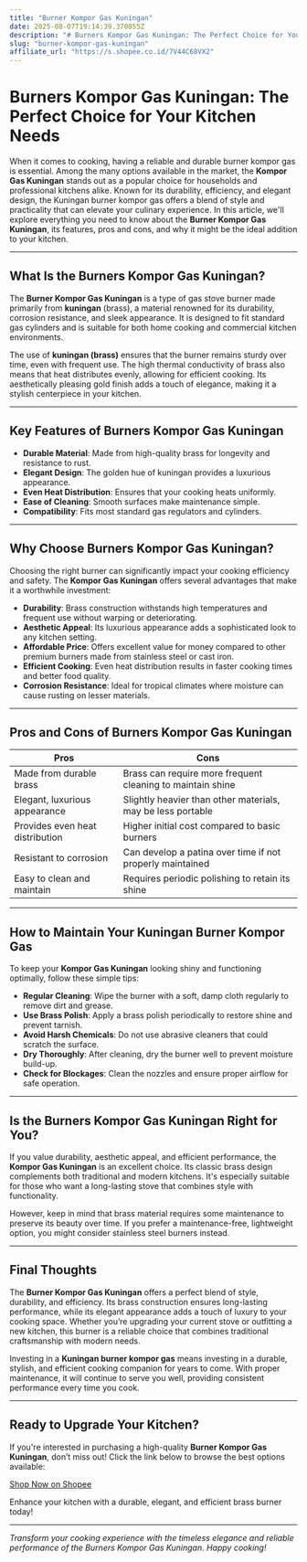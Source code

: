 ```yaml
---
title: "Burner Kompor Gas Kuningan"
date: 2025-08-07T19:14:39.370855Z
description: "# Burners Kompor Gas Kuningan: The Perfect Choice for Your Kitchen Needs..."
slug: "burner-kompor-gas-kuningan"
affiliate_url: "https://s.shopee.co.id/7V44C68VX2"
---
```

# Burners Kompor Gas Kuningan: The Perfect Choice for Your Kitchen Needs

When it comes to cooking, having a reliable and durable burner kompor gas is essential. Among the many options available in the market, the **Kompor Gas Kuningan** stands out as a popular choice for households and professional kitchens alike. Known for its durability, efficiency, and elegant design, the Kuningan burner kompor gas offers a blend of style and practicality that can elevate your culinary experience. In this article, we'll explore everything you need to know about the **Burner Kompor Gas Kuningan**, its features, pros and cons, and why it might be the ideal addition to your kitchen.

---

## What Is the Burners Kompor Gas Kuningan?

The **Burner Kompor Gas Kuningan** is a type of gas stove burner made primarily from **kuningan** (brass), a material renowned for its durability, corrosion resistance, and sleek appearance. It is designed to fit standard gas cylinders and is suitable for both home cooking and commercial kitchen environments.

The use of **kuningan (brass)** ensures that the burner remains sturdy over time, even with frequent use. The high thermal conductivity of brass also means that heat distributes evenly, allowing for efficient cooking. Its aesthetically pleasing gold finish adds a touch of elegance, making it a stylish centerpiece in your kitchen.

---

## Key Features of Burners Kompor Gas Kuningan

- **Durable Material**: Made from high-quality brass for longevity and resistance to rust.
- **Elegant Design**: The golden hue of kuningan provides a luxurious appearance.
- **Even Heat Distribution**: Ensures that your cooking heats uniformly.
- **Ease of Cleaning**: Smooth surfaces make maintenance simple.
- **Compatibility**: Fits most standard gas regulators and cylinders.

---

## Why Choose Burners Kompor Gas Kuningan?

Choosing the right burner can significantly impact your cooking efficiency and safety. The **Kompor Gas Kuningan** offers several advantages that make it a worthwhile investment:

- **Durability**: Brass construction withstands high temperatures and frequent use without warping or deteriorating.
- **Aesthetic Appeal**: Its luxurious appearance adds a sophisticated look to any kitchen setting.
- **Affordable Price**: Offers excellent value for money compared to other premium burners made from stainless steel or cast iron.
- **Efficient Cooking**: Even heat distribution results in faster cooking times and better food quality.
- **Corrosion Resistance**: Ideal for tropical climates where moisture can cause rusting on lesser materials.

---

## Pros and Cons of Burners Kompor Gas Kuningan

| **Pros** | **Cons** |
| --- | --- |
| Made from durable brass | Brass can require more frequent cleaning to maintain shine |
| Elegant, luxurious appearance | Slightly heavier than other materials, may be less portable |
| Provides even heat distribution | Higher initial cost compared to basic burners |
| Resistant to corrosion | Can develop a patina over time if not properly maintained |
| Easy to clean and maintain | Requires periodic polishing to retain its shine |

---

## How to Maintain Your Kuningan Burner Kompor Gas

To keep your **Kompor Gas Kuningan** looking shiny and functioning optimally, follow these simple tips:

- **Regular Cleaning**: Wipe the burner with a soft, damp cloth regularly to remove dirt and grease.
- **Use Brass Polish**: Apply a brass polish periodically to restore shine and prevent tarnish.
- **Avoid Harsh Chemicals**: Do not use abrasive cleaners that could scratch the surface.
- **Dry Thoroughly**: After cleaning, dry the burner well to prevent moisture build-up.
- **Check for Blockages**: Clean the nozzles and ensure proper airflow for safe operation.

---

## Is the Burners Kompor Gas Kuningan Right for You?

If you value durability, aesthetic appeal, and efficient performance, the **Kompor Gas Kuningan** is an excellent choice. Its classic brass design complements both traditional and modern kitchens. It's especially suitable for those who want a long-lasting stove that combines style with functionality.

However, keep in mind that brass material requires some maintenance to preserve its beauty over time. If you prefer a maintenance-free, lightweight option, you might consider stainless steel burners instead.

---

## Final Thoughts

The **Burner Kompor Gas Kuningan** offers a perfect blend of style, durability, and efficiency. Its brass construction ensures long-lasting performance, while its elegant appearance adds a touch of luxury to your cooking space. Whether you’re upgrading your current stove or outfitting a new kitchen, this burner is a reliable choice that combines traditional craftsmanship with modern needs.

Investing in a **Kuningan burner kompor gas** means investing in a durable, stylish, and efficient cooking companion for years to come. With proper maintenance, it will continue to serve you well, providing consistent performance every time you cook.

---

## Ready to Upgrade Your Kitchen?

If you're interested in purchasing a high-quality **Burner Kompor Gas Kuningan**, don’t miss out! Click the link below to browse the best options available:

[Shop Now on Shopee](https://s.shopee.co.id/7V44C68VX2)

Enhance your kitchen with a durable, elegant, and efficient brass burner today!

---

*Transform your cooking experience with the timeless elegance and reliable performance of the Burners Kompor Gas Kuningan. Happy cooking!*